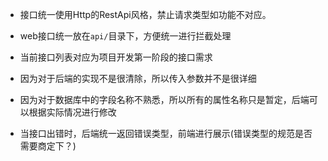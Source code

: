 
* 接口统一使用Http的RestApi风格，禁止请求类型如功能不对应。

* web接口统一放在`api/`目录下，方便统一进行拦截处理

* 当前接口列表对应为项目开发第一阶段的接口需求

* 因为对于后端的实现不是很清除，所以传入参数并不是很详细

* 因为对于数据库中的字段名称不熟悉，所以所有的属性名称只是暂定，后端可以根据实际情况进行修改

* 当接口出错时，后端统一返回错误类型，前端进行展示(错误类型的规范是否需要商定下？)
